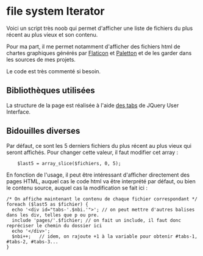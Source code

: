 # file system Iterator

Voici un script très noob qui permet d'afficher une liste de fichiers du plus récent au plus vieux et son contenu.

Pour ma part, il me permet notamment d'afficher des fichiers html de chartes graphiques générés par [Flaticon](http://flaticon.com) et [Paletton](http://paletton.com) et de les garder dans les sources de mes projets.

Le code est très commenté si besoin.

## Bibliothèques utilisées

La structure de la page est réalisée à l'aide [des tabs](https://jqueryui.com/tabs/#default) de JQuery User Interface.

## Bidouilles diverses

Par défaut, ce sont les 5 derniers fichiers du plus récent au plus vieux qui seront affichés. Pour changer cette valeur, il faut modifier cet array :

        $last5 = array_slice($fichiers, 0, 5);
        
En fonction de l'usage, il peut être intéressant d'afficher directement des pages HTML, auquel cas le code html va être interprété par défaut, ou bien le contenu source, auquel cas la modification se fait ici :

    /* On affiche maintenant le contenu de chaque fichier correspondant */
    foreach ($last5 as $fichier) {	
      echo '<div id="tabs-'.$nbi.'">'; // on peut mettre d'autres balises dans les div, telles que p ou pre.
      include 'pages/'.$fichier; // on fait un include, il faut donc repréciser le chemin du dossier ici
      echo '</div>';	
      $nbi++;	// idem, on rajoute +1 à la variable pour obtenir #tabs-1, #tabs-2, #tabs-3...	
    }
